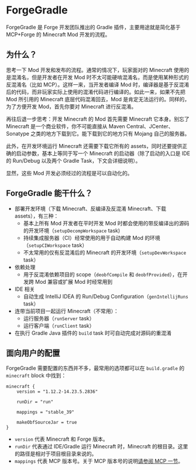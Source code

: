 # ForgeGradle

ForgeGradle 是 Forge 开发团队推出的 Gradle 插件，主要用途就是简化基于 MCP+Forge 的 Minecraft Mod 开发的流程。

## 为什么？

思考一下 Mod 开发和发布的流程。通常的情况下，玩家面对的 Minecraft 使用的是混淆名，但是开发者在开发 Mod 时不太可能硬啃混淆名，而是使用某种形式的反混淆名（比如 MCP）。这样一来，当开发者编译 Mod 时，编译器是基于反混淆后的代码，而非玩家实际上使用的混淆代码进行编译的。如此一来，如果不先把 Mod 所引用的 Minecraft 底层代码混淆回去，Mod 是肯定无法运行的。同样的，为了方便开发 Mod，首先你要对 Minecraft 进行反混淆。

再往后退一步思考：开发 Minecraft 的 Mod 首先需要 Minecraft 它本身。别忘了 Minecraft 是一个商业软件，你不可能直接从 Maven Central、JCenter、Sonatype 之类的地方下载到它。能下载到它的地方只有 Mojang 自己的服务器。

此外，在开发环境运行 Minecraft 还需要下载它所有的 assets，同时还要提供正确的启动参数，基本上等同于写一个 Minecraft 的启动器（除了启动的入口是 IDE 的 Run/Debug 以及两个 Gradle Task，下文会详细说明）。

显然，这些 Mod 开发必须经过的流程是可以自动化的。

## ForgeGradle 能干什么？

  - 部署开发环境（下载 Minecraft、反编译及反混淆 Minecraft、下载 assets），有三种：
    - 基本上所有 Mod 开发者在平时开发 Mod 时都会使用的带反编译出的源码的开发环境（`setupDecompWorkspace` task)
    - 持续集成服务器（CI）经常使用的用于自动构建 Mod 的环境（`setupCIWorkspace` task）
    - 不太常用的仅有反混淆后的 Minecraft 的开发环境（`setupDevWorkspace` task）
  - 依赖处理
    - 用于反混淆依赖项目的 scope（`deobfCompile` 和 `deobfProvided`），在开发跨 Mod 兼容或扩展 Mod 时经常用到
  - IDE 相关
    - 自动生成 IntelliJ IDEA 的 Run/Debug Configuration（`genIntellijRuns` task）
  - 连带当前项目一起运行 Minecraft（不常用）：
    - 运行服务器（`runServer` task）
    - 运行客户端（`runClient` task）
  - 在执行 Gradle Java 插件的 `build` task 时可自动完成对源码的重混淆

## 面向用户的配置

ForgeGradle 需要配置的东西并不多，最常用的选项都可以在 `build.gradle` 的 `minecraft` block 中找到：

```
minecraft {
    version = "1.12.2-14.23.5.2836"

    runDir = "run"

    mappings = "stable_39"

    makeObfSourceJar = true
}
```

  - `version` 代表 Minecraft 和 Forge 版本。
  - `runDir` 代表通过 IDE/Gradle 运行 Minecraft 时，Minecraft 的根目录。这里的路径是相对于项目根目录来说的。
  - `mappings` 代表 MCP 版本号。关于 MCP 版本号的说明[请参阅 MCP 一节](mcp.md#)。
